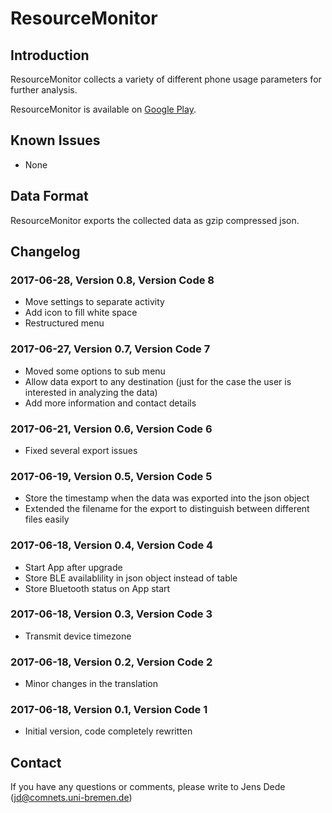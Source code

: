 ResourceMonitor
===============

Introduction
------------

ResourceMonitor collects a variety of different phone usage parameters for
further analysis.

ResourceMonitor is available on [Google Play](https://play.google.com/store/apps/details?id=de.uni_bremen.comnets.resourcemonitor).

Known Issues
------------

- None

Data Format
-----------

ResourceMonitor exports the collected data as gzip compressed json.

Changelog
---------

### 2017-06-28, Version 0.8, Version Code 8

- Move settings to separate activity
- Add icon to fill white space
- Restructured menu

### 2017-06-27, Version 0.7, Version Code 7

- Moved some options to sub menu
- Allow data export to any destination (just for the case the user is
  interested in analyzing the data)
- Add more information and contact details

### 2017-06-21, Version 0.6, Version Code 6

- Fixed several export issues

### 2017-06-19, Version 0.5, Version Code 5

- Store the timestamp when the data was exported into the json object
- Extended the filename for the export to distinguish between different files easily

### 2017-06-18, Version 0.4, Version Code 4

- Start App after upgrade
- Store BLE availablility in json object instead of table
- Store Bluetooth status on App start

### 2017-06-18, Version 0.3, Version Code 3

- Transmit device timezone

### 2017-06-18, Version 0.2, Version Code 2

- Minor changes in the translation

### 2017-06-18, Version 0.1, Version Code 1

- Initial version, code completely rewritten


Contact
-------

If you have any questions or comments, please write to
Jens Dede (jd@comnets.uni-bremen.de)
